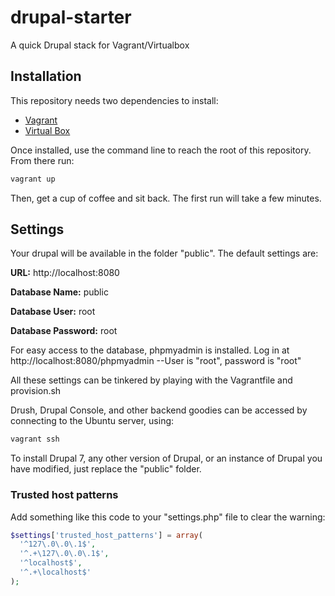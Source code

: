 # drupal-starter
A quick Drupal stack for Vagrant/Virtualbox

## Installation

This repository needs two dependencies to install:
- [Vagrant](https://www.vagrantup.com/downloads.html)
- [Virtual Box](https://www.virtualbox.org/wiki/Downloads)

Once installed, use the command line to reach the root of this repository. From there run:

```bash
vagrant up
```

Then, get a cup of coffee and sit back. The first run will take a few minutes.

## Settings
Your drupal will be available in the folder "public".
The default settings are:

**URL:** http://localhost:8080

**Database Name:** public

**Database User:** root

**Database Password:** root


For easy access to the database, phpmyadmin is installed. Log in at http://localhost:8080/phpmyadmin --User is "root", password is "root"

All these settings can be tinkered by playing with the Vagrantfile and provision.sh

Drush, Drupal Console, and other backend goodies can be accessed by connecting to the Ubuntu server, using:

```bash
vagrant ssh
```

To install Drupal 7, any other version of Drupal, or an instance of Drupal you have modified, just replace the "public" folder.

### Trusted host patterns

Add something like this code to your "settings.php" file to clear the warning:

```php
$settings['trusted_host_patterns'] = array(
  '^127\.0\.0\.1$',
  '^.+\127\.0\.0\.1$',
  '^localhost$',
  '^.+\localhost$'
);
```

